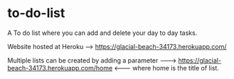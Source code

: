 # to-do-list
A To do list where you can add and delete your day to day tasks.


Website hosted at Heroku --> https://glacial-beach-34173.herokuapp.com/

Multiple lists can be created by adding a parameter --->  https://glacial-beach-34173.herokuapp.com/home  <---  where home is the title of list.
